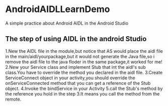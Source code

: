 # AndroidAIDLLearnDemo
A simple practice about Android AIDL in the Android Studio

## The step of using AIDL in the android Studio
1.New the AIDL file in the module,but notice that AS would place the aidl file in the main/aidl/yourpackage,but it would not generate the Java file,so i remove the aidl file to the java floder in the same package,it worked for me!
2.New your Service class and implement Stub that int the aidl's sub class.You have to override the method you declared in the aidl file.
3.Create ServiceConnect object in your activity,you should override the onServiceConnected method that you can get a reference of the Stub object.
4.Invoke the bindService in your Activity
5.call the Stub's method by the reference you hold in the step 3.It means you call the method from the remote.

